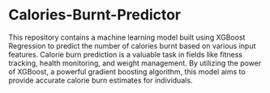 # Calories-Burnt-Predictor
This repository contains a machine learning model built using XGBoost Regression to predict the number of calories burnt based on various input features. Calorie burn prediction is a valuable task in fields like fitness tracking, health monitoring, and weight management. By utilizing the power of XGBoost, a powerful gradient boosting algorithm, this model aims to provide accurate calorie burn estimates for individuals.

